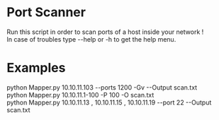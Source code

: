 # Port Scanner
 Run this script in order to scan ports of a host inside your network !<br/>
 In case of troubles type --help or -h to get the help menu.
 
 # Examples
 python Mapper.py 10.10.11.103 --ports 1200 -Gv --Output scan.txt <br/>
 python Mapper.py 10.10.11.1-100 -P 100 -O scan.txt<br/>
 python Mapper.py 10.10.11.13 , 10.10.11.15 , 10.10.11.19 --port 22 --Output scan.txt
